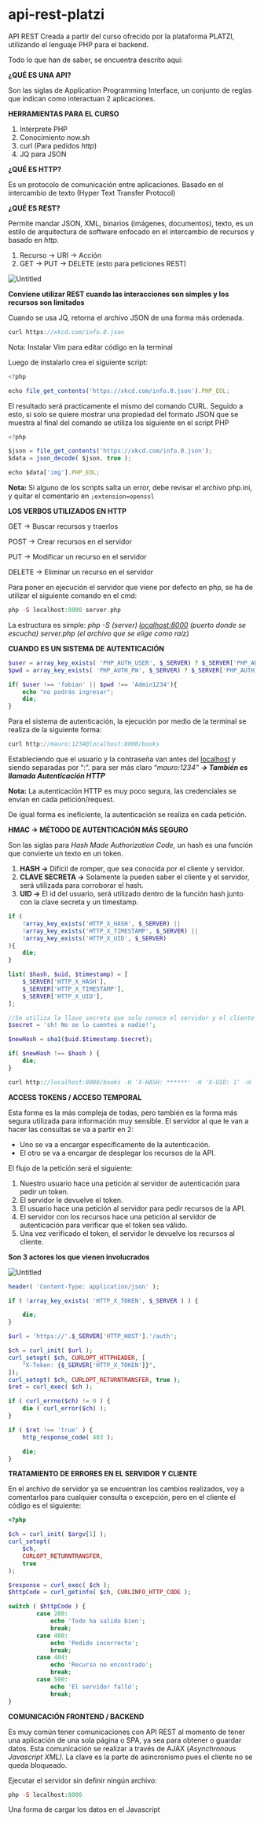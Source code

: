 # api-rest-platzi
API REST Creada a partir del curso ofrecido por la plataforma PLATZI, utilizando el lenguaje PHP para el backend.

Todo lo que han de saber, se encuentra descrito aquí:

**¿QUÉ ES UNA API?**

Son las siglas de Application Programming Interface, un conjunto de reglas que indican como interactuan 2 aplicaciones.

**HERRAMIENTAS PARA EL CURSO**

1. Interprete PHP
2. Conocimiento now.sh
3. curl (Para pedidos *http*)
4. JQ para JSON

**¿QUÉ ES HTTP?**

Es un protocolo de comunicación entre aplicaciones. Basado en el intercambio de texto (Hyper Text Transfer Protocol)

**¿QUÉ ES REST?**

Permite mandar JSON, XML, binarios (imágenes, documentos), texto, es un estilo de arquitectura de software enfocado en el intercambio de recursos y basado en *http.*

1. Recurso → URI → Acción
2. GET → PUT → DELETE (esto para peticiones REST)

![Untitled](https://s3-us-west-2.amazonaws.com/secure.notion-static.com/18666ed5-718d-44f5-9ad1-c00cfebf6e3b/Untitled.png)

**Conviene utilizar REST cuando las interacciones son simples y los recursos son limitados**

Cuando se usa JQ, retorna el archivo JSON de una forma más ordenada.

```jsx
curl https://xkcd.com/info.0.json
```

Nota: Instalar Vim para editar código en la terminal

Luego de instalarlo crea el siguiente script:

```jsx
<?php

echo file_get_contents('https://xkcd.com/info.0.json').PHP_EOL;
```

El resultado será practicamente el mismo del comando CURL. Seguido a esto, si solo se quiere mostrar una propiedad del formato JSON que se muestra al final del comando se utiliza los siguiente en el script PHP

```jsx
<?php

$json = file_get_contents('https://xkcd.com/info.0.json');
$data = json_decode( $json, true );

echo $data['img'].PHP_EOL;
```

**Nota:** Si alguno de los scripts salta un error, debe revisar el archivo php.ini, y quitar el comentario en `;extension=openssl`

**LOS VERBOS UTILIZADOS EN HTTP**

GET → Buscar recursos y traerlos

POST → Crear recursos en el servidor

PUT → Modificar un recurso en el servidor

DELETE → Eliminar un recurso en el servidor

Para poner en ejecución el servidor que viene por defecto en php, se ha de utilizar el siguiente comando en el cmd:

```php
php -S localhost:8000 server.php
```

La estructura es simple: *php -S (server) [localhost:8000](http://localhost:8000) (puerto donde se escucha) server.php (el archivo que se elige como raíz)*

**CUANDO ES UN SISTEMA DE AUTENTICACIÓN**

```php
$user = array_key_exists( 'PHP_AUTH_USER', $_SERVER) ? $_SERVER['PHP_AUTH_USER'] : '';
$pwd = array_key_exists( 'PHP_AUTH_PW', $_SERVER) ? $_SERVER['PHP_AUTH_PW'] : '';

if( $user !== 'fabian' || $pwd !== 'Admin1234'){
    echo "no podrás ingresar";
    die;
}
```

Para el sistema de autenticación, la ejecución por medio de la terminal se realiza de la siguiente forma:

```php
curl http://mauro:1234@localhost:8000/books
```

Estableciendo que el usuario y la contraseña van antes del [localhost](http://localhost) y siendo separadas por “:”. para ser más claro “*mauro:1234” **→ También es llamada Autenticación HTTP***

**Nota:** La autenticación HTTP es muy poco segura, las credenciales se envían en cada petición/request.

De igual forma es ineficiente, la autenticación se realiza en cada petición.

**HMAC → MÉTODO DE AUTENTICACIÓN MÁS SEGURO**

Son las siglas para *Hash Made Authorization Code,* un hash es una función que convierte un texto en un token.

1. **HASH →** Difícil de romper, que sea conocida por el cliente y servidor.
2. **CLAVE SECRETA →** Solamente la pueden saber el cliente y el servidor, será utilizada para corroborar el hash.
3. **UID →** El id del usuario, será utilizado dentro de la función hash junto con la clave secreta y un timestamp.

```php
if (
    !array_key_exists('HTTP_X_HASH', $_SERVER) ||
    !array_key_exists('HTTP_X_TIMESTAMP', $_SERVER) ||
    !array_key_exists('HTTP_X_UID', $_SERVER)
){
    die;
}

list( $hash, $uid, $timestamp) = [
    $_SERVER['HTTP_X_HASH'],
    $_SERVER['HTTP_X_TIMESTAMP'],    
    $_SERVER['HTTP_X_UID'],
];

//Se utiliza la llave secreta que solo conoce el servidor y el cliente
$secret = 'sh! No se lo cuentes a nadie!';

$newHash = sha1($uid.$timestamp.$secret);

if( $newHash !== $hash ) {
    die;
}
```

```php
curl http://localhost:8000/books -H 'X-HASH: ******' -H 'X-UID: 1' -H 'X-TIMESTAMP:*****'
```

**ACCESS TOKENS / ACCESO TEMPORAL**

Esta forma es la más compleja de todas, pero también es la forma más segura utilizada para información muy sensible. El servidor al que le van a hacer las consultas se va a partir en 2:

- Uno se va a encargar específicamente de la autenticación.
- El otro se va a encargar de desplegar los recursos de la API.

El flujo de la petición será el siguiente:

1. Nuestro usuario hace una petición al servidor de autenticación para pedir un token.
2. El servidor le devuelve el token.
3. El usuario hace una petición al servidor para pedir recursos de la API.
4. El servidor con los recursos hace una petición al servidor de autenticación para verificar que el token sea válido.
5. Una vez verificado el token, el servidor le devuelve los recursos al cliente.

**Son 3 actores los que vienen involucrados**

![Untitled](https://s3-us-west-2.amazonaws.com/secure.notion-static.com/83b65068-09dc-47ce-99bb-d59d0c5f45ba/Untitled.png)

```php
header( 'Content-Type: application/json' );

if ( !array_key_exists( 'HTTP_X_TOKEN', $_SERVER ) ) {

	die;
}

$url = 'https://'.$_SERVER['HTTP_HOST'].'/auth';

$ch = curl_init( $url );
curl_setopt( $ch, CURLOPT_HTTPHEADER, [
	"X-Token: {$_SERVER['HTTP_X_TOKEN']}",
]);
curl_setopt( $ch, CURLOPT_RETURNTRANSFER, true );
$ret = curl_exec( $ch );

if ( curl_errno($ch) != 0 ) {
	die ( curl_error($ch) );
}

if ( $ret !== 'true' ) {
	http_response_code( 403 );

	die;
}
```

**TRATAMIENTO DE ERRORES EN EL SERVIDOR Y CLIENTE**

En el archivo de servidor ya se encuentran los cambios realizados, voy a comentarlos para cualquier consulta o excepción, pero en el cliente el código es el siguiente:

```php
<?php

$ch = curl_init( $argv[1] );
curl_setopt(
    $ch,
    CURLOPT_RETURNTRANSFER,
    true
);

$response = curl_exec( $ch );
$httpCode = curl_getinfo( $ch, CURLINFO_HTTP_CODE );

switch ( $httpCode ) {
        case 200:
            echo 'Todo ha salido bien';
            break;
        case 400:
            echo 'Pedido incorrecto';
            break;
        case 404:
            echo 'Recurso no encontrado';
            break;
        case 500:
            echo 'El servidor falló';
            break;
}
```

**COMUNICACIÓN FRONTEND / BACKEND**

Es muy común tener comunicaciones con API REST al momento de tener una aplicación de una sola página o SPA, ya sea para obtener o guardar datos. Esta comunicación se realizar a través de AJAX (*Asynchronous Javascript XML).* La clave es la parte de asincronismo pues el cliente no se queda bloqueado.

Ejecutar el servidor sin definir ningún archivo:

```php
php -S localhost:8000
```

Una forma de cargar los datos en el Javascript
